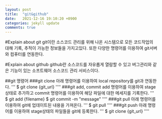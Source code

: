 ```yaml
---
layout: post
title:  "git&github"
date:   2021-12-16 19:10:20 +0900
categories: jekyll update
comments: true
---
```


#Explain about git
git이란 소스코드 관리를 위해 나온 시스템으로 모든 코드작업의 대해 기록, 추적이 가능한 정보들을 가지고있다. 또한 다양한 명령어를 이용하여 git서버와 컴퓨터를 연동한다.

#Explain about github
github란 소스코드를 자유롭게 열람할 수 있고 버그관리와 같은 기능이 있는 소프트웨어 소스코드 관리 서비스이다.

##git 명령어
###git clone
아래 명령어를 이용하여 local repository를 git과 연동한다.
'''
$ git clone {git_url}
''''
###git add, commit
add 명령어를 이용하여 stage 상태로 추가하고 commit 명령어를 이용하여 해당 파일에 대한 메세지를 기록한다.
'''
$ git add {filename}
$ git commit -m "message"
''''
###git pull
아래 명령어를 이용하여 git에 업데이트된 내용을 가져온다.
'''
$ git pull
''''
###git push
아래 명령어를 이용하여 stage상태의 파일들을 git에 등록한다.
'''
$ git clone {git_url}
''''
